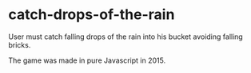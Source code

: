 # catch-drops-of-the-rain
User must catch falling drops of the rain into his bucket avoiding falling bricks.

The game was made in pure Javascript in 2015.
